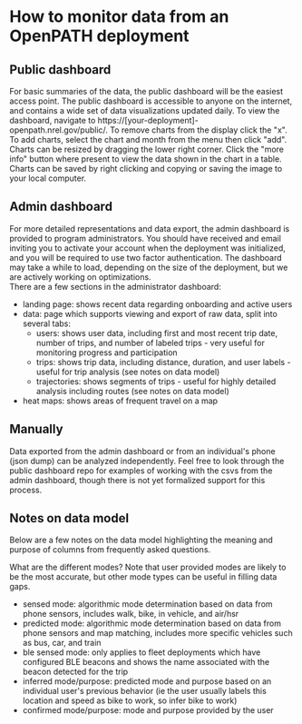 # How to monitor data from an OpenPATH deployment

## Public dashboard
For basic summaries of the data, the public dashboard will be the easiest access point. The public dashboard is accessible to anyone on the internet, and contains a wide set of data visualizations updated daily. To view the dashboard, navigate to https://[your-deployment]-openpath.nrel.gov/public/. To remove charts from the display click the "x". To add charts, select the chart and month from the menu then click "add". Charts can be resized by dragging the lower right corner. Click the "more info" button where present to view the data shown in the chart in a table. Charts can be saved by right clicking and copying or saving the image to your local computer. 

## Admin dashboard
For more detailed representations and data export, the admin dashboard is provided to program administrators. You should have received and email inviting you to activate your account when the deployment was initialized, and you will be required to use two factor authentication. The dashboard may take a while to load, depending on the size of the deployment, but we are actively working on optimizations.  
There are a few sections in the administrator dashboard:
- landing page: shows recent data regarding onboarding and active users
- data: page which supports viewing and export of raw data, split into several tabs:
  - users: shows user data, including first and most recent trip date, number of trips, and number of labeled trips - very useful for monitoring progress and participation
  - trips: shows trip data, including distance, duration, and user labels - useful for trip analysis (see notes on data model)
  - trajectories: shows segments of trips - useful for highly detailed analysis including routes (see notes on data model)
- heat maps: shows areas of frequent travel on a map

## Manually
Data exported from the admin dashboard or from an individual's phone (json dump) can be analyzed independently. Feel free to look through the public dashboard repo for examples of working with the csvs from the admin dashboard, though there is not yet formalized support for this process. 

## Notes on data model
Below are a few notes on the data model highlighting the meaning and purpose of columns from frequently asked questions.

What are the different modes?
Note that user provided modes are likely to be the most accurate, but other mode types can be useful in filling data gaps.
- sensed mode: algorithmic mode determination based on data from phone sensors, includes walk, bike, in vehicle, and air/hsr
- predicted mode: algorithmic mode determination based on data from phone sensors and map matching, includes more specific vehicles such as bus, car, and train
- ble sensed mode: only applies to fleet deployments which have configured BLE beacons and shows the name associated with the beacon detected for the trip
- inferred mode/purpose: predicted mode and purpose based on an individual user's previous behavior (ie the user usually labels this location and speed as bike to work, so infer bike to work)
- confirmed mode/purpose: mode and purpose provided by the user